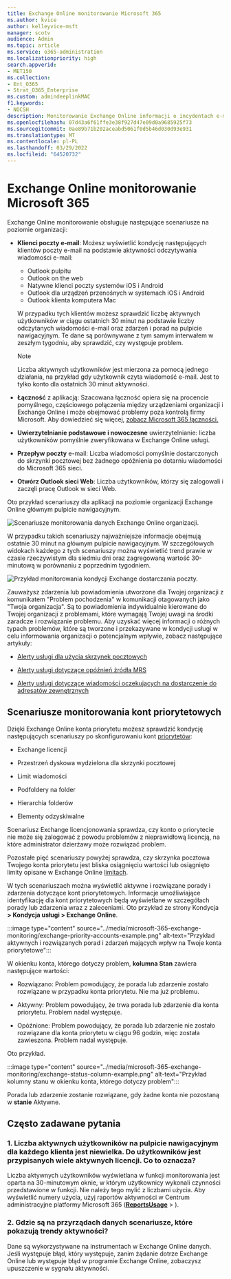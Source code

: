 ```yaml
---
title: Exchange Online monitorowanie Microsoft 365
ms.author: kvice
author: kelleyvice-msft
manager: scotv
audience: Admin
ms.topic: article
ms.service: o365-administration
ms.localizationpriority: high
search.appverid:
- MET150
ms.collection:
- Ent_O365
- Strat_O365_Enterprise
ms.custom: admindeeplinkMAC
f1.keywords:
- NOCSH
description: Monitorowanie Exchange Online informacji o incydentach e-mail i poradach dotyczących poczty e-mail w Microsoft 365.
ms.openlocfilehash: 07d43a6f61ffe3e38f927d47e09d0a9685925f73
ms.sourcegitcommit: 0ae89b71b202aceabd5061f0d5b46d030d93e931
ms.translationtype: MT
ms.contentlocale: pl-PL
ms.lasthandoff: 03/29/2022
ms.locfileid: "64520732"
---
```

# <a name="exchange-online-monitoring-for-microsoft-365"></a>Exchange Online monitorowanie Microsoft 365

Exchange Online monitorowanie obsługuje następujące scenariusze na poziomie organizacji:

- **Klienci poczty e-mail**: Możesz wyświetlić kondycję następujących klientów poczty e-mail na podstawie aktywności odczytywania wiadomości e-mail:

  - Outlook pulpitu
  - Outlook on the web
  - Natywne klienci poczty systemów iOS i Android
  - Outlook dla urządzeń przenośnych w systemach iOS i Android
  - Outlook klienta komputera Mac

   W przypadku tych klientów możesz sprawdzić liczbę aktywnych użytkowników w ciągu ostatnich 30 minut na podstawie liczby odczytanych wiadomości e-mail oraz zdarzeń i porad na pulpicie nawigacyjnym. Te dane są porównywane z tym samym interwałem w zeszłym tygodniu, aby sprawdzić, czy występuje problem.

   >[!Note]
   > Liczba aktywnych użytkowników jest mierzona za pomocą jednego działania, na przykład gdy użytkownik czyta wiadomość e-mail. Jest to tylko konto dla ostatnich 30 minut aktywności.

- **Łączność** z aplikacją: Szacowana łączność opiera się na procencie pomyślnego, częściowego połączenia między urządzeniami organizacji i Exchange Online i może obejmować problemy poza kontrolą firmy Microsoft. Aby dowiedzieć się więcej, [zobacz Microsoft 365 łączności.](microsoft-365-connectivity-optics.md)

- **Uwierzytelnianie podstawowe i nowoczesne** uwierzytelnianie: liczba użytkowników pomyślnie zweryfikowana w Exchange Online usługi.

- **Przepływ poczty** e-mail: Liczba wiadomości pomyślnie dostarczonych do skrzynki pocztowej bez żadnego opóźnienia po dotarniu wiadomości do Microsoft 365 sieci.

- **Otwórz Outlook sieci Web**: Liczba użytkowników, którzy się zalogowali i zaczęli pracę Outlook w sieci Web.
  
Oto przykład scenariuszy dla aplikacji na poziomie organizacji Exchange Online głównym pulpicie nawigacyjnym.

![Scenariusze monitorowania danych Exchange Online organizacji.](../media/microsoft-365-exchange-monitoring/exchange-monitoring-org-scenarios.png)

W przypadku takich scenariuszy najważniejsze informacje obejmują ostatnie 30 minut na głównym pulpicie nawigacyjnym. W szczegółowych widokach każdego z tych scenariuszy można wyświetlić trend prawie w czasie rzeczywistym dla siedmiu dni oraz zagregowaną wartość 30-minutową w porównaniu z poprzednim tygodniem.

![Przykład monitorowania kondycji Exchange dostarczania poczty.](../media/microsoft-365-exchange-monitoring/exchange-monitoring-scenario-example.png)

Zauważysz zdarzenia lub powiadomienia utworzone dla Twojej organizacji z komunikatem "Problem pochodzenia" w komunikacji otagowanych jako "Twoja organizacja". Są to powiadomienia indywidualnie kierowane do Twojej organizacji z problemami, które wymagają Twojej uwagi na środki zaradcze i rozwiązanie problemu. Aby uzyskać więcej informacji o różnych typach problemów, które są tworzone i przekazywane w kondycji usługi w celu informowania organizacji o potencjalnym wpływie, zobacz następujące artykuły:

- [Alerty usługi dla użycia skrzynek pocztowych](microsoft-365-mailbox-utilization-service-alerts.md)

- [Alerty usługi dotyczące opóźnień źródła MRS](microsoft-365-mrs-source-delays-service-alerts.md)

- [Alerty usługi dotyczące wiadomości oczekujących na dostarczenie do adresatów zewnętrznych](microsoft-365-external-recipient-service-alerts.md)

## <a name="priority-accounts-monitoring-scenarios"></a>Scenariusze monitorowania kont priorytetowych

Dzięki Exchange Online konta priorytetu możesz sprawdzić kondycję następujących scenariuszy po skonfigurowaniu kont [priorytetów](/microsoft-365/admin/setup/priority-accounts):

- Exchange licencji

- Przestrzeń dyskowa wydzielona dla skrzynki pocztowej

- Limit wiadomości

- Podfoldery na folder

- Hierarchia folderów

- Elementy odzyskiwalne

Scenariusz Exchange licencjonowania sprawdza, czy konto o priorytecie nie może się zalogować z powodu problemów z nieprawidłową licencją, na które administrator dzierżawy może rozwiązać problem.

Pozostałe pięć scenariuszy powyżej sprawdza, czy skrzynka pocztowa Twojego konta priorytetu jest bliska osiągnięciu wartości lub osiągnięto limity opisane w Exchange Online [limitach](/office365/servicedescriptions/exchange-online-service-description/exchange-online-limits#mailbox-storage-limits).

W tych scenariuszach można wyświetlić aktywne i rozwiązane porady i zdarzenia dotyczące kont priorytetowych. Informacje umożliwiające identyfikację dla kont priorytetowych będą wyświetlane w szczegółach porady lub zdarzenia wraz z zaleceniami. Oto przykład ze strony Kondycja **> Kondycja usługi > Exchange Online**.

:::image type="content" source="../media/microsoft-365-exchange-monitoring/exchange-priority-accounts-example.png" alt-text="Przykład aktywnych i rozwiązanych porad i zdarzeń mających wpływ na Twoje konta priorytetowe":::

W okienku konta, którego dotyczy problem, **kolumna Stan** zawiera następujące wartości:

- Rozwiązano: Problem powodujący, że porada lub zdarzenie zostało rozwiązane w przypadku konta priorytetu. Nie ma już problemu. 

- Aktywny: Problem powodujący, że trwa porada lub zdarzenie dla konta priorytetu. Problem nadal występuje. 

- Opóźnione: Problem powodujący, że porada lub zdarzenie nie zostało rozwiązane dla konta priorytetu w ciągu 96 godzin, więc została zawieszona. Problem nadal występuje. 

Oto przykład.

:::image type="content" source="../media/microsoft-365-exchange-monitoring/exchange-status-column-example.png" alt-text="Przykład kolumny stanu w okienku konta, którego dotyczy problem":::

Porada lub zdarzenie zostanie rozwiązane, gdy żadne konta nie pozostaną w **stanie** Aktywne.

## <a name="frequently-asked-questions"></a>Często zadawane pytania

### <a name="1-the-active-user-count-in-the-dashboard-for-each-client-appears-to-be-low-we-have-a-lot-of-active-licenses-assigned-to-users-what-does-this-mean"></a>1. Liczba aktywnych użytkowników na pulpicie nawigacyjnym dla każdego klienta jest niewielka. Do użytkowników jest przypisanych wiele aktywnych licencji. Co to oznacza?

Liczba aktywnych użytkowników wyświetlana w funkcji monitorowania jest oparta na 30-minutowym oknie, w którym użytkownicy wykonali czynności przedstawione w funkcji. Nie należy tego mylić z liczbami użycia. Aby wyświetlić numery użycia, użyj raportów aktywności w Centrum administracyjne platformy Microsoft 365 (<a href="https://go.microsoft.com/fwlink/p/?linkid=2074756" target="_blank">**ReportsUsage**</a> > ).

### <a name="2-where-is-the-data-instrumented-for-the-scenarios-that-show-activity-trends"></a>2. Gdzie są na przyrządach danych scenariusze, które pokazują trendy aktywności?

Dane są wykorzystywane na instrumentach w Exchange Online danych. Jeśli występuje błąd, który występuje, zanim żądanie dotrze Exchange Online lub występuje błąd w programie Exchange Online, zobaczysz upuszczenie w sygnału aktywności.
